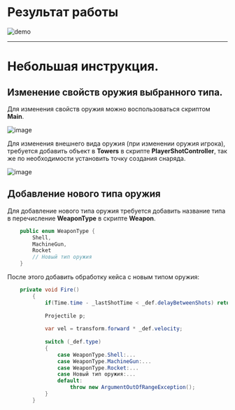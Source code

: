 # Результат работы
![demo](https://user-images.githubusercontent.com/28685443/120071333-c326ee00-c0c9-11eb-88d3-178225a82d8d.gif)
____
# Небольшая инструкция.
## Изменение свойств оружия выбранного типа. 
Для изменения свойств оружия можно воспользоваться скриптом **Main**.

![image](https://user-images.githubusercontent.com/28685443/120071364-e782ca80-c0c9-11eb-8b02-3fc98c27d30c.png "!") 

Для изменения внешнего вида оружия (при изменении оружия игрока), требуется добавить объект в **Towers** в скрипте **PlayerShotController**, так же по необходимости установить точку создания снаряда. 

![image](https://user-images.githubusercontent.com/28685443/120071796-b6a39500-c0cb-11eb-87e6-a60c8d6f96f5.png)

## Добавление нового типа оружия
Для добавление нового типа оружия требуется добавить название типа в перечисление **WeaponType** в скрипте **Weapon**.

```C#
    public enum WeaponType {
        Shell, 
        MachineGun, 
        Rocket
        // Новый тип оружия
    }
```

После этого добавить обработку кейса с новым типом оружия:

```C#
    private void Fire()
        {
            if(Time.time - _lastShotTime < _def.delayBetweenShots) return; // Если КД еще не прошло 
             
            Projectile p;
            
            var vel = transform.forward * _def.velocity;
            
            switch (_def.type)
            {
                case WeaponType.Shell:...
                case WeaponType.MachineGun:...
                case WeaponType.Rocket:...
                case Новый тип оружия:...
                default:
                    throw new ArgumentOutOfRangeException();
            }
        }
```



